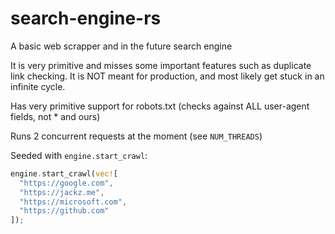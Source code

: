 # search-engine-rs
A basic web scrapper and in the future search engine

It is very primitive and misses some important features such as duplicate link checking.
It is NOT meant for production, and most likely get stuck in an infinite cycle.

Has very primitive support for robots.txt (checks against ALL user-agent fields, not * and ours)

Runs 2 concurrent requests at the moment (see `NUM_THREADS`)

Seeded with `engine.start_crawl`:

```rust
engine.start_crawl(vec![
  "https://google.com",
  "https://jackz.me",
  "https://microsoft.com",
  "https://github.com"
]);
```
